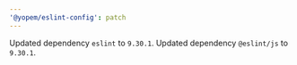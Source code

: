```yaml
---
'@yopem/eslint-config': patch
---
```


Updated dependency `eslint` to `9.30.1`.
Updated dependency `@eslint/js` to `9.30.1`.
